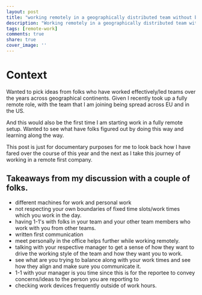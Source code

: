 ```yaml
---
layout: post
title: "working remotely in a geographically distributed team without burning yourself out"
description: "Working remotely in a geographically distributed team without burning yourself out"
tags: [remote-work]
comments: true
share: true
cover_image: ''
---
```


# Context

Wanted to pick ideas from folks who have worked effectively/led teams over the years across geographical continents. Given I recently took up a fully remote role, with the team that I am joining being spread across EU and in the US.

And this would also be the first time I am starting work in a fully remote setup. Wanted to see what have folks figured out by doing this way and learning along the way.

This post is just for documentary purposes for me to look back how I have fared over the course of this year and the next as I take this journey of working in a remote first company.

## Takeaways from my discussion with a couple of folks.

- different machines for work and personal work
- not respecting your own boundaries of fixed time slots/work times which you work in the day.
- having 1-1's with folks in your team and your other team members who work with you from other teams.
- written first communication
- meet personally in the office helps further while working remotely.
- talking with your respective manager to get a sense of how they want to drive the working style of the team and how they want you to work.
- see what are you trying to balance along with your work times and see how they align and make sure you communicate it.
- 1-1 with your manager is you time since this is for the reportee to convey concerns/ideas to the person you are reporting to
- checking work devices frequently outside of work hours.

